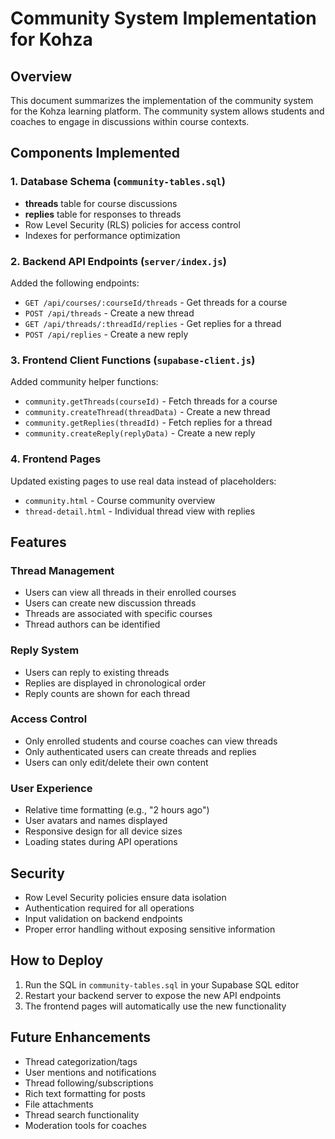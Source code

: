 # Community System Implementation for Kohza

## Overview
This document summarizes the implementation of the community system for the Kohza learning platform. The community system allows students and coaches to engage in discussions within course contexts.

## Components Implemented

### 1. Database Schema (`community-tables.sql`)
- **threads** table for course discussions
- **replies** table for responses to threads
- Row Level Security (RLS) policies for access control
- Indexes for performance optimization

### 2. Backend API Endpoints (`server/index.js`)
Added the following endpoints:
- `GET /api/courses/:courseId/threads` - Get threads for a course
- `POST /api/threads` - Create a new thread
- `GET /api/threads/:threadId/replies` - Get replies for a thread
- `POST /api/replies` - Create a new reply

### 3. Frontend Client Functions (`supabase-client.js`)
Added community helper functions:
- `community.getThreads(courseId)` - Fetch threads for a course
- `community.createThread(threadData)` - Create a new thread
- `community.getReplies(threadId)` - Fetch replies for a thread
- `community.createReply(replyData)` - Create a new reply

### 4. Frontend Pages
Updated existing pages to use real data instead of placeholders:
- `community.html` - Course community overview
- `thread-detail.html` - Individual thread view with replies

## Features

### Thread Management
- Users can view all threads in their enrolled courses
- Users can create new discussion threads
- Threads are associated with specific courses
- Thread authors can be identified

### Reply System
- Users can reply to existing threads
- Replies are displayed in chronological order
- Reply counts are shown for each thread

### Access Control
- Only enrolled students and course coaches can view threads
- Only authenticated users can create threads and replies
- Users can only edit/delete their own content

### User Experience
- Relative time formatting (e.g., "2 hours ago")
- User avatars and names displayed
- Responsive design for all device sizes
- Loading states during API operations

## Security
- Row Level Security policies ensure data isolation
- Authentication required for all operations
- Input validation on backend endpoints
- Proper error handling without exposing sensitive information

## How to Deploy

1. Run the SQL in `community-tables.sql` in your Supabase SQL editor
2. Restart your backend server to expose the new API endpoints
3. The frontend pages will automatically use the new functionality

## Future Enhancements
- Thread categorization/tags
- User mentions and notifications
- Thread following/subscriptions
- Rich text formatting for posts
- File attachments
- Thread search functionality
- Moderation tools for coaches